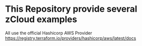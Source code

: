 # This Repository provide several zCloud examples

All use the official Hashicorp AWS Provider https://registry.terraform.io/providers/hashicorp/aws/latest/docs
